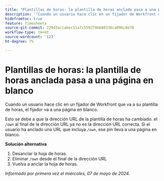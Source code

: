 ```yaml
---
title: "Plantillas de horas: la plantilla de horas anclada pasa a una página en blanco"
description: '"Cuando un usuario hace clic en un fijador de Workfront que va a su plantilla de horas, el fijador va a una página en blanco. Hay una solución disponible”.'
hidefromtoc: true
feature: Timesheets
source-git-commit: 229d3accabec51a7c559279b680336ca096c0e70
workflow-type: tm+mt
source-wordcount: '123'
ht-degree: 7%

---
```



# Plantillas de horas: la plantilla de horas anclada pasa a una página en blanco

Cuando un usuario hace clic en un fijador de Workfront que va a su plantilla de horas, el fijador va a una página en blanco.

Esto se debe a que la dirección URL de la plantilla de horas ha cambiado. el `/own` al final de la dirección URL ya no es la dirección URL correcta. Si el usuario ha anclado una URL que incluya `/own`, ese pin lleva a una página en blanco.

**Solución alternativa**

1. Desanclar la hoja de horas.
1. Eliminar `/own` desde el final de la dirección URL
1. Vuelva a anclar la hoja de horas.

_Informado por primera vez el miércoles, 07 de mayo de 2024._

